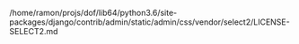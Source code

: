 /home/ramon/projs/dof/lib64/python3.6/site-packages/django/contrib/admin/static/admin/css/vendor/select2/LICENSE-SELECT2.md